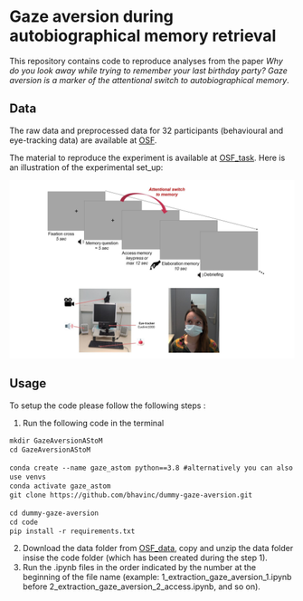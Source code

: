 # Gaze aversion during autobiographical memory retrieval


This repository contains code to reproduce analyses from the paper *Why do you look away while trying to remember your last birthday party? Gaze aversion is a marker of the attentional switch to autobiographical memory*.

## Data
The raw data and preprocessed data for 32 participants (behavioural and eye-tracking data) are available at [OSF](https://osf.io/pbvmq/).

The material to reproduce the experiment is available at [OSF_task](https://osf.io/6w5yq/download).
Here is an illustration of the experimental set_up:
<!-- ![Sample figure](./images/set_up.jpg) -->
<p align='center'><img src="./images/set_up.jpg" width="700"></p>


## Usage
To setup the code please follow the following steps : 
1) Run the following code in the terminal
```
mkdir GazeAversionAStoM 
cd GazeAversionAStoM

conda create --name gaze_astom python==3.8 #alternatively you can also use venvs
conda activate gaze_astom
git clone https://github.com/bhavinc/dummy-gaze-aversion.git

cd dummy-gaze-aversion
cd code
pip install -r requirements.txt 
```
2) Download the data folder from [OSF_data](https://osf.io/9h3xa/download), copy and unzip the data folder insise the code folder (which has been created during the step 1).
3) Run the .ipynb files in the order indicated by the number at the beginning of the file name (example: 1_extraction_gaze_aversion_1.ipynb before 2_extraction_gaze_aversion_2_access.ipynb, and so on).
